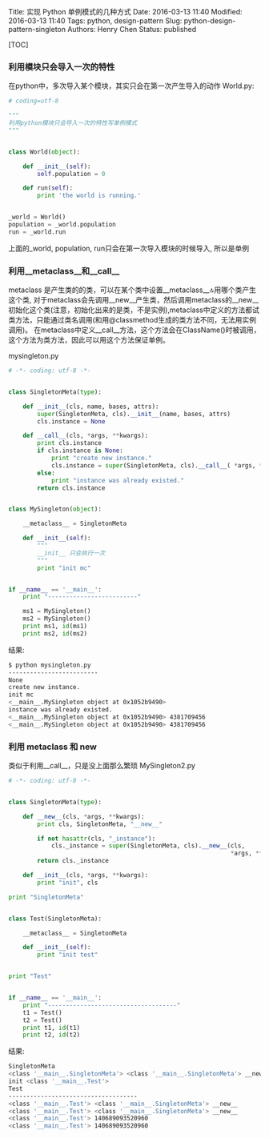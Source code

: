Title: 实现 Python 单例模式的几种方式
Date: 2016-03-13 11:40
Modified: 2016-03-13 11:40
Tags: python, design-pattern
Slug: python-design-pattern-singleton
Authors: Henry Chen
Status: published

[TOC]

### 利用模块只会导入一次的特性

在python中，多次导入某个模块，其实只会在第一次产生导入的动作
World.py:  
``` python
# coding=utf-8

"""
利用python模块只会导入一次的特性写单例模式
"""


class World(object):

    def __init__(self):
        self.population = 0

    def run(self):
        print 'the world is running.'


_world = World()
population = _world.population
run = _world.run
```

上面的_world, population, run只会在第一次导入模块的时候导入, 所以是单例


### 利用__metaclass__和__call__

metaclass 是产生类的的类，可以在某个类中设置__metaclass__🔝用哪个类产生这个类,
对于metaclass会先调用__new__产生类，然后调用metaclass的__new__初始化这个类(注意，初始化出来的是类，不是实例),metaclass中定义的方法都试类方法，只能通过类名调用(和用@classmethod生成的类方法不同，无法用实例调用)。
在metaclass中定义__call__方法，这个方法会在ClassName()时被调用，这个方法为类方法，因此可以用这个方法保证单例。

mysingleton.py
``` python
# -*- coding: utf-8 -*-


class SingletonMeta(type):

    def __init__(cls, name, bases, attrs):
        super(SingletonMeta, cls).__init__(name, bases, attrs)
        cls.instance = None

    def __call__(cls, *args, **kwargs):
        print cls.instance
        if cls.instance is None:
            print "create new instance."
            cls.instance = super(SingletonMeta, cls).__call__( *args, **kwargs)
        else:
            print "instance was already existed."
        return cls.instance


class MySingleton(object):

    __metaclass__ = SingletonMeta

    def __init__(self):
        """
        __init__ 只会执行一次
        """
        print "init mc"


if __name__ == '__main__':
    print "-------------------------"

    ms1 = MySingleton()
    ms2 = MySingleton()
    print ms1, id(ms1)
    print ms2, id(ms2)
```
结果:

``` bash
$ python mysingleton.py 
-------------------------
None
create new instance.
init mc
<__main__.MySingleton object at 0x1052b9490>
instance was already existed.
<__main__.MySingleton object at 0x1052b9490> 4381709456
<__main__.MySingleton object at 0x1052b9490> 4381709456
```


### 利用 __metaclass__ 和 __new__

类似于利用__call__，只是没上面那么繁琐
MySingleton2.py

``` python
# -*- coding: utf-8 -*-


class SingletonMeta(type):

    def __new__(cls, *args, **kwargs):
        print cls, SingletonMeta, "__new__"

        if not hasattr(cls, "_instance"):
            cls._instance = super(SingletonMeta, cls).__new__(cls,
                                                              *args, **kwargs)
        return cls._instance

    def __init__(cls, *args, **kwargs):
        print "init", cls

print "SingletonMeta"


class Test(SingletonMeta):

    __metaclass__ = SingletonMeta

    def __init__(self):
        print "init test"


print "Test"


if __name__ == '__main__':
    print "------------------------------------"
    t1 = Test()
    t2 = Test()
    print t1, id(t1)
    print t2, id(t2)
```

结果:

``` bash
SingletonMeta
<class '__main__.SingletonMeta'> <class '__main__.SingletonMeta'> __new__
init <class '__main__.Test'>
Test
------------------------------------
<class '__main__.Test'> <class '__main__.SingletonMeta'> __new__
<class '__main__.Test'> <class '__main__.SingletonMeta'> __new__
<class '__main__.Test'> 140689093520960
<class '__main__.Test'> 140689093520960
```
